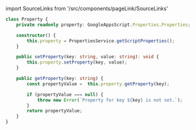 import SourceLinks from '/src/components/pageLink/SourceLinks'

<SourceLinks component='Property' type='class' project='attendance-management-system' />

```ts title='/src/main.ts'
class Property {
    private readonly property: GoogleAppsScript.Properties.Properties;

    constructor() {
        this.property = PropertiesService.getScriptProperties();
    }

    public setProperty(key: string, value: string): void {
        this.property.setProperty(key, value);
    }

    public getProperty(key: string) {
        const propertyValue =  this.property.getProperty(key);

        if (propertyValue === null) {
            throw new Error(`Property for key ${key} is not set.`);
        }
        return propertyValue;
    }
}
```